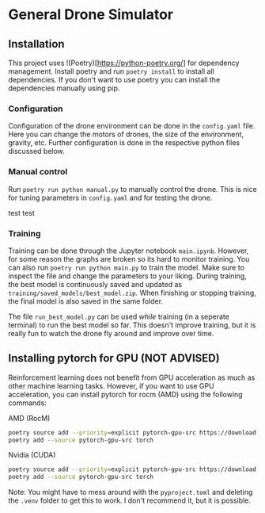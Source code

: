 # General Drone Simulator
## Installation
This project uses !(Poetry)[https://python-poetry.org/] for dependency management. Install poetry and run `poetry install` to install all dependencies. 
If you don't want to use poetry you can install the dependencies manually using pip.

### Configuration
Configuration of the drone environment can be done in the `config.yaml` file. Here you can change the motors of drones, the size of the environment, gravity, etc.
Further configuration is done in the respective python files discussed below.

### Manual control
Run `poetry run python manual.py` to manually control the drone. This is nice for tuning parameters in `config.yaml` and for testing the drone.

test
test

### Training
Training can be done through the Jupyter notebook `main.ipynb`. However, for some reason the graphs are broken so its hard to monitor training.
You can also run `poetry run python main.py` to train the model. Make sure to inspect the file and change the parameters to your liking.
During training, the best model is continuously saved and updated as `training/saved_models/best_model.zip`. When finishing or stopping training, the final model is also saved in the same folder.

The file `run_best_model.py` can be used *while* training (in a seperate terminal) to run the best model so far. This doesn't improve training, but it is really fun to watch the drone fly around and improve over time.

## Installing pytorch for GPU (NOT ADVISED)
Reinforcement learning does not benefit from GPU acceleration as much as other machine learning tasks. However, if you want to use GPU acceleration, you can install pytorch for rocm (AMD) using the following commands:

AMD (RocM)
```bash
poetry source add --priority=explicit pytorch-gpu-src https://download.pytorch.org/whl/rocm5.6
poetry add --source pytorch-gpu-src torch
```

Nvidia (CUDA)
```bash
poetry source add --priority=explicit pytorch-gpu-src https://download.pytorch.org/whl/cu118
poetry add --source pytorch-gpu-src torch
```

Note: You might have to mess around with the `pyproject.toml` and deleting the `.venv` folder to get this to work. I don't recommend it, but it is possible.